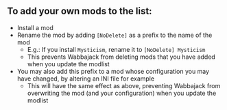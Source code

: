 ## To add your own mods to the list:

- Install a mod
- Rename the mod by adding `[NoDelete]` as a prefix to the name of the mod
  - E.g.: If you install `Mysticism`, rename it to `[NoDelete] Mysticism`
  - This prevents Wabbajack from deleting mods that you have added when you update the modlist
- You may also add this prefix to a mod whose configuration you may have changed, by altering an INI file for example
  - This will have the same effect as above, preventing Wabbajack from overwriting the mod (and your configuration) when you update the modlist
